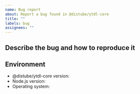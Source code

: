 ```yaml
---
name: Bug report
about: Report a bug found in @distube/ytdl-core
title: ""
labels: bug
assignees: ""
---
```


## Describe the bug and how to reproduce it

<!-- A clear and concise description of what the bug is. -->

## Environment

- @distube/ytdl-core version:
- Node.js version:
- Operating system:
